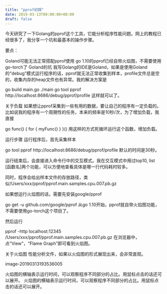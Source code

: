 ```yaml
---
title: "pprof初探"
date: 2019-03-13T00:00:00+08:00
draft: false
---
```


今天研究了一下Golang的pprof这个工具，它能分析程序性能问题。网上的教程已经很多了，我分享一个坑和最基本的操作步骤。

要点：

Goland可能无法正常搭配pprof使用
go 1.10的pprof已经自带火焰图，不需要使用go-torch了
Goland的坑
我写Golang的IDE是Goland，如果是使用Goland的“debug”模式运行程序的话，pprof就无法正常收集到样本，profile文件总是空的，收集内存的heap文件也有异常。我的解决方案是

go build main.go
./main 
go tool pprof http://localhost:8686/debug/pprof/profile
这样就可以了。

关于负载
如果想让pprof采集到一些有用的数据，要让自己的程序有一定负载的。比如说我的程序有一个周期性的任务，本来的频率是10秒/次，为了增加负载，我直接

go func() {
			for {
				myFunc()
			}
		}()
用这样的方式死循环运行这个函数，增加负载。

运行步骤
运行程序后，首先采集样本

go tool pprof http://localhost:8686/debug/pprof/profile
默认的时间是30秒。

运行结束后，会直接进入命令行中的交互模式。我在交互模式中用过top10, list [函数名]两个功能，可以方便地查看具体是哪一行代码耗时较多。

同时，程序会给出样本文件的存放路径，类似/Users/xxx/pprof/pprof.main.samples.cpu.007.pb.gz

如果想运行火焰图的话，需要先安装google/pprof

go get -u github.com/google/pprof
从go 1.10开始，pprof就自带火焰图功能，不需要使用go-torch这个项目了。

然后运行

pprof -http localhost:12345 /Users/xxx/pprof/pprof.main.samples.cpu.007.pb.gz
在浏览器中，点“View”，“Flame Graph”即可看到火焰图。

关于火焰图
性能分析文件，如果以火焰图的形式展现出来，会非常直观。

image-20190313193536005

火焰图的横轴表示运行时间，可以观察程序不同部分的占比。用鼠标点击的话还可以展开。
火焰图的横轴表示运行时间，可以观察程序不同部分的占比。用鼠标点击的话还可以展开。